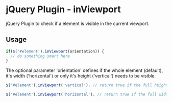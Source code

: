 jQuery Plugin - inViewport
==========================

jQuery Plugin to check if a element is visible in the current viewport.

Usage
-----

```javascript
if($('#element').inViewport(orientation)) {
  // do something smart here
}
```

The optional parameter 'orientation' defines if the whole element (default), it's width ('horizontal') or only it's height ('vertical') needs to be visible.

```javascript
$('#element').inViewport('vertical'); // return true if the full height of the element is visible
```
```javascript
$('#element').inViewport('horizontal'); // return true if the full width of the element is visible
```
